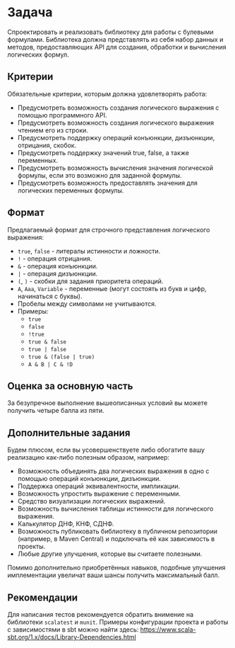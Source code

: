 # Задача

Спроектировать и реализовать библиотеку для работы с булевыми формулами. 
Библиотека должна представлять из себя набор данных и методов, предоставляющих API для создания, обработки и вычисления логических формул.

## Критерии

Обязательные критерии, которым должна удовлетворять работа:
- Предусмотреть возможность создания логического выражения с помощью программного API.
- Предусмотреть возможность создания логического выражения чтением его из строки.
- Предусмотреть поддержку операций конъюнкции, дизъюнкции, отрицания, скобок.
- Предусмотреть поддержку значений true, false, а также переменных.
- Предусмотреть возможность вычисления значения логической формулы, если это возможно для заданной формулы.
- Предусмотреть возможность предоставлять значения для логических переменных формулы.

## Формат

Предлагаемый формат для строчного представления логического выражения:
- `true`, `false` - литералы истинности и ложности.
- `!` - операция отрицания.
- `&` - операция конъюнкции.
- `|` - операция дизъюнкции.
- `(`, `)` - скобки для задания приоритета операций.
- `A`, `Aaa`, `Variable` - переменные (могут состоять из букв и цифр, начинаться с буквы).
- Пробелы между символами не учитываются.
- Примеры:
  - `true`
  - `false`
  - `!true`
  - `true & false`
  - `true | false`
  - `true & (false | true)`
  - `A & B | C & !D`

## Оценка за основную часть

За безупречное выполнение вышеописанных условий вы можете получить четыре балла из пяти. 

## Дополнительные задания

Будем плюсом, если вы усовершенствуете либо обогатите вашу реализацию как-либо полезным образом, например:
- Возможность объединять два логических выражения в одно с помощью операций конъюнкции, дизъюнкции.
- Поддержка операций эквивалентности, импликации.
- Возможность упростить выражение с переменными.
- Средство визуализации логических выражений.
- Возможность вычисления таблицы истинности для логического выражения.
- Калькулятор ДНФ, КНФ, СДНФ.
- Возможность публиковать библиотеку в публичном репозитории (например, в Maven Central) и подключать её как зависимость в проекты.
- Любые другие улучшения, которые вы считаете полезными.

Помимо дополнительно приобретённых навыков, подобные улучшения имплементации увеличат ваши шансы получить максимальный балл.

## Рекомендации

Для написания тестов рекомендуется обратить внимение на библиотеки `scalatest` и `munit`.
Примеры конфигурации проекта и работы с зависимостями в sbt можно найти здесь: https://www.scala-sbt.org/1.x/docs/Library-Dependencies.html